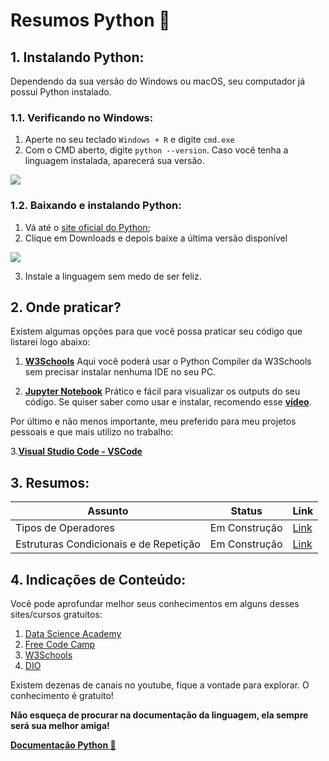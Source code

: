 # Resumos Python 🐍

## 1. Instalando Python:
Dependendo da sua versão do Windows ou macOS, seu computador já possui Python instalado. 

### 1.1. Verificando no Windows:
1. Aperte no seu teclado ```Windows + R``` e digite ```cmd.exe```
2. Com o CMD aberto, digite ```python --version```. Caso você tenha a linguagem instalada, aparecerá sua versão.

<img src="https://raw.githubusercontent.com/gabrielms-castro/dio-python-ai-backend-developer/main/img/vers%C3%A3o-python.png">

### 1.2. Baixando e instalando Python:
1. Vá até o [site oficial do Python](https://www.python.org/);
2. Clique em Downloads e depois baixe a última versão disponível
<img src="https://raw.githubusercontent.com/gabrielms-castro/dio-python-ai-backend-developer/main/img/download-python.png">

3. Instale a linguagem sem medo de ser feliz.

## 2. Onde praticar?

Existem algumas opções para que você possa praticar seu código que listarei logo abaixo:

1. **[W3Schools](https://www.w3schools.com/python/trypython.asp?filename=demo_compiler)**
Aqui você poderá usar o Python Compiler da W3Schools sem precisar instalar nenhuma IDE no seu PC.

2. **[Jupyter Notebook](https://jupyter.org/install)**
Prático e fácil para visualizar os outputs do seu código. Se quiser saber como usar e instalar, recomendo esse **[vídeo](https://www.youtube.com/watch?v=_eK0z5QbpKA&ab_channel=HashtagPrograma%C3%A7%C3%A3o)**.

Por último e não menos importante, meu preferido para meu projetos pessoais e que mais utilizo no trabalho:

3.**[Visual Studio Code - VSCode](https://code.visualstudio.com/)**

## 3. Resumos:
|Assunto|Status|Link|
|-|-|-|
|Tipos de Operadores|Em Construção|[Link](https://github.com/gabrielms-castro/dio-python-ai-backend-developer/tree/main/python-e-estruturas-de-dados/tipos-de-operadores)|
|Estruturas Condicionais e de Repetição|Em Construção|[Link](https://github.com/gabrielms-castro/dio-python-ai-backend-developer/tree/main/python-e-estruturas-de-dados/estruturas-condicionais-e-de-repeticao)|

## 4. Indicações de Conteúdo:
Você pode aprofundar melhor seus conhecimentos em alguns desses sites/cursos gratuitos:

1. [Data Science Academy](https://www.datascienceacademy.com.br/course/fundamentos-de-linguagem-python-para-analise-de-dados-e-data-science)
2. [Free Code Camp](https://www.youtube.com/@freecodecamp)
3. [W3Schools](https://www.w3schools.com/python/default.asp)
4. [DIO](https://www.dio.me/) 

Existem dezenas de canais no youtube, fique a vontade para explorar. O conhecimento é gratuito!

**Não esqueça de procurar na documentação da linguagem, ela sempre será sua melhor amiga!**

**[Documentação Python 🐍](https://docs.python.org/pt-br/3/)**
